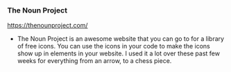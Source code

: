 ### The Noun Project
https://thenounproject.com/

- The Noun Project is an awesome website that you can go to for a library of free icons. You can use the icons in your code to make
the icons show up in elements in your website. I used it a lot over these past few weeks for everything from an arrow, to a 
chess piece.
